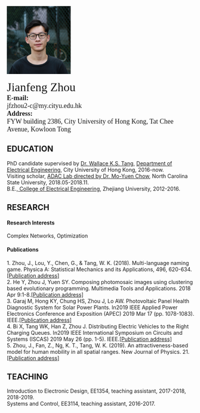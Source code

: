 <html>
<head>
</head>
<body>
<img src="photo.png" height="182" width="171"/>
<p>
<font size="6" face="Georgia, serif">Jianfeng Zhou</font><br>
<font size="4" face="Georgia, serif"><b>E-mail:</b><br>jfzhou2-c@my.cityu.edu.hk</font><br>
<font size="4" face="Georgia, serif"><b>Address:</b><br>FYW building 2386, City University of Hong Kong, Tat Chee Avenue, Kowloon Tong</font>
</p>

<h2>EDUCATION</h2>

PhD candidate supervised by <a href="http://www.ee.cityu.edu.hk/~kstang/">Dr. Wallace K.S. Tang</a>, <a href="http://www.ee.cityu.edu.hk/home/">Department of Electrical Engineering</a>, City University of Hong Kong, 2016-now.<br>
Visiting scholar, <a href="https://research.ece.ncsu.edu/adac/">ADAC Lab directed by Dr. Mo-Yuen Chow</a>, North Carolina State University, 2018.05-2018.11.<br>
B.E.,<a href="http://ee.zju.edu.cn//"> College of Electrical Engineering</a>, Zhejiang University, 2012-2016.<br>


<h2>RESEARCH</h2>
<h4>Research Interests</h4>
 
<p>Complex Networks, Optimization </p>

<h4>Publications</h4>
1. Zhou, J., Lou, Y., Chen, G., & Tang, W. K. (2018). Multi-language naming game. Physica A: Statistical Mechanics and its Applications, 496, 620-634. <a href="https://doi.org/10.1016/j.physa.2017.12.124">[Publication address]</a><br>
2. He Y, Zhou J, Yuen SY. Composing photomosaic images using clustering based evolutionary programming. Multimedia Tools and Applications. 2018 Apr 9:1-8.<a href="https://doi.org/10.1007/s11042-019-07798-5">[Publication address]</a><br>
3. Garaj M, Hong KY, Chung HS, Zhou J, Lo AW. Photovoltaic Panel Health Diagnostic System for Solar Power Plants. In2019 IEEE Applied Power Electronics Conference and Exposition (APEC) 2019 Mar 17 (pp. 1078-1083). IEEE.<a href="https://doi.org/10.1109/APEC.2019.8721839">[Publication address]</a><br>
4. Bi X, Tang WK, Han Z, Zhou J. Distributing Electric Vehicles to the Right Charging Queues. In2019 IEEE International Symposium on Circuits and Systems (ISCAS) 2019 May 26 (pp. 1-5). IEEE.<a href="https://doi.org/10.1109/ISCAS.2019.8702177">[Publication address]</a><br>
5. Zhou, J., Fan, Z., Ng, K. T., Tang, W. K. (2019). An attractiveness-based model for human mobility in all spatial ranges. New Journal of Physics. 21. <a href="https://doi.org/10.1088/1367-2630/ab5da4">[Publication address]</a><br>



<h2>TEACHING</h2>
Introduction to Electronic Design, EE1354, teaching assistant, 2017-2018, 2018-2019.<br>
Systems and Control, EE3114, teaching assistant, 2016-2017.<br>

